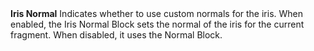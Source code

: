 <tr>
<td><strong>Iris Normal</strong></td>
<td></td>
<td></td>
<td>Indicates whether to use custom normals for the iris. When enabled, the Iris Normal Block sets the normal of the iris for the current fragment. When disabled, it uses the Normal Block.</td>
</tr>

